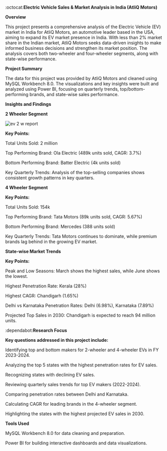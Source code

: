 :octocat:**Electric Vehicle Sales & Market Analysis in India (AtliQ Motors)**

**Overview**

This project presents a comprehensive analysis of the Electric Vehicle (EV) market in India for AtliQ Motors, an automotive leader based in the USA, aiming to expand its EV market presence in India. With less than 2% market share in the Indian market, AtliQ Motors seeks data-driven insights to make informed business decisions and strengthen its market position. The analysis covers both two-wheeler and four-wheeler segments, along with state-wise performance.

**Project Summary**

The data for this project was provided by AtliQ Motors and cleaned using MySQL Workbench 8.0. The visualizations and key insights were built and analyzed using Power BI, focusing on quarterly trends, top/bottom-performing brands, and state-wise sales performance.



**Insights and Findings**

**2 Wheeler Segment**

![ev 2 w report](https://github.com/user-attachments/assets/b31664e2-9805-426e-86cb-c3c51a151857)

**Key Points:**

Total Units Sold: 2 million

Top Performing Brand: Ola Electric (489k units sold, CAGR: 3.7%)

Bottom Performing Brand: Batter Electric (4k units sold)

Key Quarterly Trends: Analysis of the top-selling companies shows consistent growth patterns in key quarters.

**4 Wheeler Segment**

**Key Points:**

Total Units Sold: 154k

Top Performing Brand: Tata Motors (89k units sold, CAGR: 5.67%)

Bottom Performing Brand: Mercedes (388 units sold)

Key Quarterly Trends: Tata Motors continues to dominate, while premium brands lag behind in the growing EV market.


**State-wise Market Trends**

**Key Points:**

Peak and Low Seasons: March shows the highest sales, while June shows the lowest.

Highest Penetration Rate: Kerala (28%)

Highest CAGR: Chandigarh (1.65%)

Delhi vs Karnataka Penetration Rates: Delhi (6.98%), Karnataka (7.89%) 

Projected Top Sales in 2030: Chandigarh is expected to reach 94 million units.     


:dependabot:**Research Focus**

**Key questions addressed in this project include:**

Identifying top and bottom makers for 2-wheeler and 4-wheeler EVs in FY 2023-2024.

Analyzing the top 5 states with the highest penetration rates for EV sales.

Recognizing states with declining EV sales.

Reviewing quarterly sales trends for top EV makers (2022-2024).

Comparing penetration rates between Delhi and Karnataka.

Calculating CAGR for leading brands in the 4-wheeler segment.

Highlighting the states with the highest projected EV sales in 2030.

**Tools Used**

MySQL Workbench 8.0 for data cleaning and preparation.

Power BI for building interactive dashboards and data visualizations.
